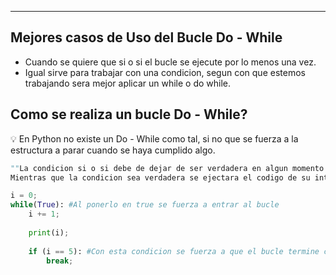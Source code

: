 
---
## **Mejores casos de Uso del Bucle Do - While**

- Cuando se quiere que si o si el bucle se ejecute por lo menos una vez.
- Igual sirve para trabajar con una condicion, segun con que estemos trabajando sera mejor aplicar un while o do while.

## **Como se realiza un bucle Do - While?**

<aside> 💡 En Python no existe un Do - While como tal, si no que se fuerza a la estructura a parar cuando se haya cumplido algo.

</aside>

```python
""La condicion si o si debe de dejar de ser verdadera en algun momento
Mientras que la condicion sea verdadera se ejectara el codigo de su interior""

i = 0;
while(True): #Al ponerlo en true se fuerza a entrar al bucle
    i += 1;
    
    print(i);
    
    if (i == 5): #Con esta condicion se fuerza a que el bucle termine cuando i = 5;
        break;
```

